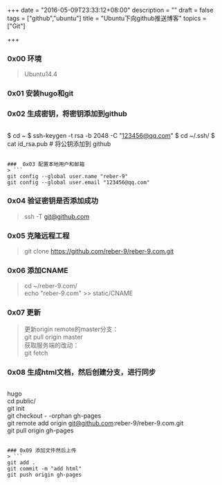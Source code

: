 +++
date = "2016-05-09T23:33:12+08:00"
description = ""
draft = false
tags = ["github","ubuntu"]
title = "Ubuntu下向github推送博客"
topics = ["Git"]

+++

### 0x00 环境
> Ubuntu14.4

### 0x01 安装hugo和git

### 0x02 生成密钥，将密钥添加到github
> ```
$ cd ~
$ ssh-keygen -t rsa -b 2048 -C "123456@qq.com"
$ cd ~/.ssh/
$ cat id_rsa.pub # 将公钥添加到 github
```

###  0x03 配置本地用户和邮箱
> ```
git config --global user.name "reber-9"  
git config --global user.email "123456@qq.com"
```

### 0x04 验证密钥是否添加成功
> ssh -T git@github.com

### 0x05 克隆远程工程
> git clone https://github.com/reber-9/reber-9.com.git

### 0x06 添加CNAME
> cd ~/reber-9.com/  
> echo "reber-9.com" >> static/CNAME

### 0x07 更新
> 更新origin remote的master分支：  
> git pull origin master  
> 获取服务端的改动：  
> git fetch

### 0x08 生成html文档，然后创建分支，进行同步
> ```
hugo  
cd public/  
git init  
git checkout - -orphan gh-pages  
git remote add origin git@github.com:reber-9/reber-9.com.git  
git pull origin gh-pages
```

### 0x09 添加文件然后上传
> ```
git add .  
git commit -m "add html"  
git push origin gh-pages
```